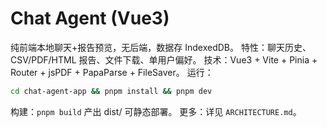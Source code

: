 # Chat Agent (Vue3)
纯前端本地聊天+报告预览，无后端，数据存 IndexedDB。
特性：聊天历史、CSV/PDF/HTML 报告、文件下载、单用户偏好。
技术：Vue3 + Vite + Pinia + Router + jsPDF + PapaParse + FileSaver。
运行：
```bash
cd chat-agent-app && pnpm install && pnpm dev
```
构建：`pnpm build` 产出 dist/ 可静态部署。
更多：详见 `ARCHITECTURE.md`。
